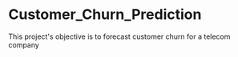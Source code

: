 # Customer_Churn_Prediction
This project's objective is to forecast customer churn for a telecom company


